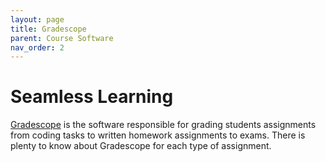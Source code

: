 ```yaml
---
layout: page
title: Gradescope
parent: Course Software
nav_order: 2
---
```


# Seamless Learning

[Gradescope](https://gradescope.com) is the software responsible for grading students assignments
from coding tasks to written homework assignments to exams. There is plenty to know about Gradescope for each
type of assignment.